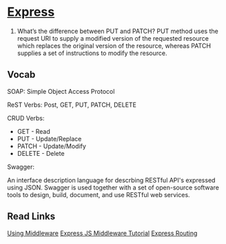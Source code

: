 # [Express](https://www.youtube.com/watch?v=9HOem0amlyg)

1. What’s the difference between PUT and PATCH?
   PUT method uses the request URI to supply a modified version of the requested resource which replaces the original version of the resource, whereas PATCH supplies a set of instructions to modify the resource.

## Vocab

SOAP: Simple Object Access Protocol

ReST Verbs: Post, GET, PUT, PATCH, DELETE

CRUD Verbs:

- GET - Read
- PUT - Update/Replace
- PATCH - Update/Modify
- DELETE - Delete

Swagger:

An interface description language for descrbing RESTful API's expressed using JSON. Swagger is used together with a set of open-source software tools to design, build, document, and use RESTful web services.

## Read Links

[Using Middleware](https://expressjs.com/en/guide/using-middleware.html)
[Express JS Middleware Tutorial](https://www.tutorialspoint.com/expressjs/expressjs_middleware.htm)
[Express Routing](https://expressjs.com/en/guide/routing.html)

  
